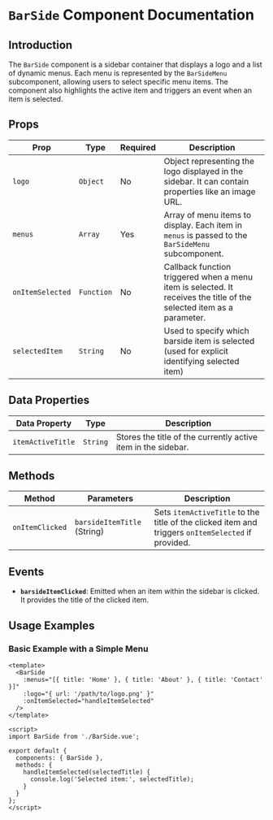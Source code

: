 # `BarSide` Component Documentation

## Introduction

The `BarSide` component is a sidebar container that displays a logo and a list of dynamic menus. Each menu is represented by the `BarSideMenu` subcomponent, allowing users to select specific menu items. The component also highlights the active item and triggers an event when an item is selected.

## Props

| Prop            | Type       | Required | Description                                                                                     |
|-----------------|------------|----------|-------------------------------------------------------------------------------------------------|
| `logo`          | `Object`   | No       | Object representing the logo displayed in the sidebar. It can contain properties like an image URL. |
| `menus`         | `Array`    | Yes      | Array of menu items to display. Each item in `menus` is passed to the `BarSideMenu` subcomponent. |
| `onItemSelected`| `Function` | No       | Callback function triggered when a menu item is selected. It receives the title of the selected item as a parameter. |
| `selectedItem`| `String` | No       | Used to specify which barside item is selected (used for explicit identifying selected item) |

## Data Properties

| Data Property      | Type       | Description                                                                                 |
|--------------------|------------|---------------------------------------------------------------------------------------------|
| `itemActiveTitle`  | `String`   | Stores the title of the currently active item in the sidebar.                               |

## Methods

| Method             | Parameters            | Description                                                                                 |
|--------------------|-----------------------|---------------------------------------------------------------------------------------------|
| `onItemClicked`    | `barsideItemTitle` (String) | Sets `itemActiveTitle` to the title of the clicked item and triggers `onItemSelected` if provided. |

## Events

- **`barsideItemClicked`**: Emitted when an item within the sidebar is clicked. It provides the title of the clicked item.

## Usage Examples

### Basic Example with a Simple Menu

```vue
<template>
  <BarSide 
    :menus="[{ title: 'Home' }, { title: 'About' }, { title: 'Contact' }]" 
    :logo="{ url: '/path/to/logo.png' }"
    :onItemSelected="handleItemSelected"
  />
</template>

<script>
import BarSide from './BarSide.vue';

export default {
  components: { BarSide },
  methods: {
    handleItemSelected(selectedTitle) {
      console.log('Selected item:', selectedTitle);
    }
  }
};
</script>
